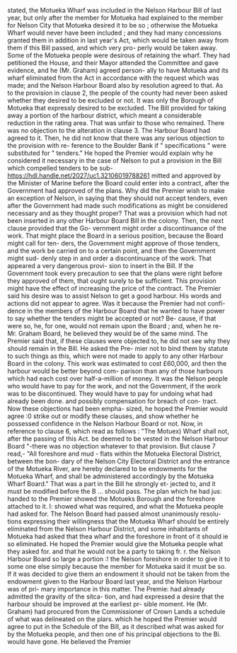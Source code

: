 stated, the Motueka Wharf was included in the Nelson Harbour Bill of last year, but only after the member for Motueka had explained to the member for Nelson City that Motueka desired it to be so ; otherwise the Motueka Wharf would never have been included ; and they had many concessions granted them in addition in last year's Act, which would be taken away from them if this Bill passed, and which very pro- perly would be taken away. Some of the Motueka people were desirous of retaining the wharf. They had petitioned the House, and their Mayor attended the Committee and gave evidence, and he (Mr. Graham) agreed person- ally to have Motueka and its wharf eliminated from the Act in accordance with the request which was made; and the Nelson Harbour Board also by resolution agreed to that. As to the provision in clause 2, the people of the county had never been asked whether they desired to be excluded or not. It was only the Borough of Motueka that expressly desired to be excluded. The Bill provided for taking away a portion of the harbour district, which meant a considerable reduction in the rating area. That was unfair to those who remained. There was no objection to the alteration in clause 3. The Harbour Board had agreed to it. Then, he did not know that there was any serious objection to the provision with re- ference to the Boulder Bank if " specifications " were substituted for " tenders." He hoped the Premier would explain why he considered it necessary in the case of Nelson to put a provision in the Bill which compelled tenders to be sub- https://hdl.handle.net/2027/uc1.32106019788261 mitted and approved by the Minister of Marine before the Board could enter into a contract, after the Government had approved of the plans. Why did the Premier wish to make an exception of Nelson, in saying that they should not accept tenders, even after the Government had made such modifications as might be considered necessary and as they thought proper? That was a provision which had not been inserted in any other Harbour Board Bill in the colony. Then, the next clause provided that the Go- vernment might order a discontinuance of the work. That might place the Board in a serious position, because the Board might call for ten- ders, the Government might approve of those tenders, and the work be carried on to a certain point, and then the Government might sud- denly step in and order a discontinuance of the work. That appeared a very dangerous provi- sion to insert in the Bill. If the Government took every precaution to see that the plans were right before they approved of them, that ought surely to be sufficient. This provision might have the effect of increasing the price of the contract. The Premier said his desire was to assist Nelson to get a good harbour. His words and actions did not appear to agree. Was it because the Premier had not confi- dence in the members of the Harbour Board that he wanted to have power to say whether the tenders might be accepted or not? Be- cause, if that were so, he, for one, would not remain upon the Board ; and, when he re- Mr. Graham Board, he believed they would be of the same mind. The Premier said that, if these clauses were objected to, he did not see why they should remain in the Bill. He asked the Pre- mier not to bind them by statute to such things as this, which were not made to apply to any other Harbour Board in the colony. This work was estimated to cost £60,000, ard then the harbour would be better beyond com- parison than any of those harbours which had each cost over half-a-million of money. It was the Nelson people who would have to pay for the work, and not the Government, if the work was to be discontinued. They would have to pay for undoing what had already been done. and possibly compensation for breach of con- tract. Now these objections had been empha- sized, he hoped the Premier would agree :0 strike out or modify these clauses, and show whether he possessed confidence in the Nelson Harbour Board or not. Now, in reference to clause 6, which read as follows : "The Motuex) Wharf shall not, after the passing of this Act. be deemed to be vested in the Nelson Harbour Board "-there was no objection whatever to that provision. But clause 7 read,- "All foreshore and mud - flats within the Motueka Electoral District, between the bon- dary of the Nelson City Electoral District and the entrance of the Motueka River, are hereby declared to be endowments for the Motueka Wharf, and shall be administered accordingly by the Motueka Wharf Board." That was a part in the Bill he strongly et- jected to, and it must be modified before the B ... should pass. The plan which he had jus: handed to the Premier showed the Motueks Borough and the foreshore attached to it. I: showed what was required, and what the Motueka people had asked for. The Nelson Board had passed almost unanimously resolu- tions expressing their willingness that the Motueka Wharf should be entirely eliminated from the Nelson Harbour District, and some inhabitants of Motueka had asked that thea wharf and the foreshore in front of it should ie so eliminated. He hoped the Premier would give the Motueka people what they asked for. and that he would not be a party to taking fr. r. the Nelson Harbour Board so large a portion :! the Nelson foreshore in order to give it to some one else simply because the member for Motueka said it must be so. If it was decided to give them an endowment it should not be taken from the endowment given to the Harbour Board last year, and the Nelson Harbour was of pri- mary importance in this matter. The Premie: had already admitted the gravity of the sitca- tion, and had expressed a desire that the harbour should be improved at the earliest pr- sible moment. He (Mr. Graham) had procured from the Commissioner of Crown Lands a schedule of what was delineated on the plars. which he hoped the Premier would agree to put in the Schedule of the Bill, as it described what was asked for by the Motueka people, and then one of his principal objections to the Bi. would have gone. He believed the Premier 